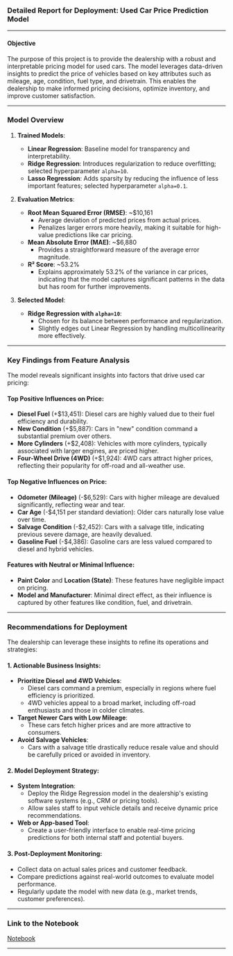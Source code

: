 ### **Detailed Report for Deployment: Used Car Price Prediction Model**

---

#### **Objective**
The purpose of this project is to provide the dealership with a robust and interpretable pricing model for used cars. The model leverages data-driven insights to predict the price of vehicles based on key attributes such as mileage, age, condition, fuel type, and drivetrain. This enables the dealership to make informed pricing decisions, optimize inventory, and improve customer satisfaction.

---

### **Model Overview**
1. **Trained Models**:
   - **Linear Regression**: Baseline model for transparency and interpretability.
   - **Ridge Regression**: Introduces regularization to reduce overfitting; selected hyperparameter `alpha=10`.
   - **Lasso Regression**: Adds sparsity by reducing the influence of less important features; selected hyperparameter `alpha=0.1`.

2. **Evaluation Metrics**:
   - **Root Mean Squared Error (RMSE)**: ~$10,161
     - Average deviation of predicted prices from actual prices.
     - Penalizes larger errors more heavily, making it suitable for high-value predictions like car pricing.
   - **Mean Absolute Error (MAE)**: ~$6,880
     - Provides a straightforward measure of the average error magnitude.
   - **R² Score**: ~53.2%
     - Explains approximately 53.2% of the variance in car prices, indicating that the model captures significant patterns in the data but has room for further improvements.

3. **Selected Model**:
   - **Ridge Regression with `alpha=10`**:
     - Chosen for its balance between performance and regularization.
     - Slightly edges out Linear Regression by handling multicollinearity more effectively.

---

### **Key Findings from Feature Analysis**
The model reveals significant insights into factors that drive used car pricing:

#### **Top Positive Influences on Price**:
- **Diesel Fuel** (+\$13,451): Diesel cars are highly valued due to their fuel efficiency and durability.
- **New Condition** (+\$5,887): Cars in "new" condition command a substantial premium over others.
- **More Cylinders** (+\$2,408): Vehicles with more cylinders, typically associated with larger engines, are priced higher.
- **Four-Wheel Drive (4WD)** (+\$1,924): 4WD cars attract higher prices, reflecting their popularity for off-road and all-weather use.

#### **Top Negative Influences on Price**:
- **Odometer (Mileage)** (-\$6,529): Cars with higher mileage are devalued significantly, reflecting wear and tear.
- **Car Age** (-\$4,151 per standard deviation): Older cars naturally lose value over time.
- **Salvage Condition** (-\$2,452): Cars with a salvage title, indicating previous severe damage, are heavily devalued.
- **Gasoline Fuel** (-\$4,386): Gasoline cars are less valued compared to diesel and hybrid vehicles.

#### **Features with Neutral or Minimal Influence**:
- **Paint Color** and **Location (State)**: These features have negligible impact on pricing.
- **Model and Manufacturer**: Minimal direct effect, as their influence is captured by other features like condition, fuel, and drivetrain.

---

### **Recommendations for Deployment**
The dealership can leverage these insights to refine its operations and strategies:

#### **1. Actionable Business Insights**:
- **Prioritize Diesel and 4WD Vehicles**:
  - Diesel cars command a premium, especially in regions where fuel efficiency is prioritized.
  - 4WD vehicles appeal to a broad market, including off-road enthusiasts and those in colder climates.
- **Target Newer Cars with Low Mileage**:
  - These cars fetch higher prices and are more attractive to consumers.
- **Avoid Salvage Vehicles**:
  - Cars with a salvage title drastically reduce resale value and should be carefully priced or avoided in inventory.

#### **2. Model Deployment Strategy**:
- **System Integration**:
  - Deploy the Ridge Regression model in the dealership's existing software systems (e.g., CRM or pricing tools).
  - Allow sales staff to input vehicle details and receive dynamic price recommendations.
- **Web or App-based Tool**:
  - Create a user-friendly interface to enable real-time pricing predictions for both internal staff and potential buyers.

#### **3. Post-Deployment Monitoring**:
- Collect data on actual sales prices and customer feedback.
- Compare predictions against real-world outcomes to evaluate model performance.
- Regularly update the model with new data (e.g., market trends, customer preferences).

---

### **Link to the Notebook**
[Notebook](./car_price_analysis.ipynb)

---
